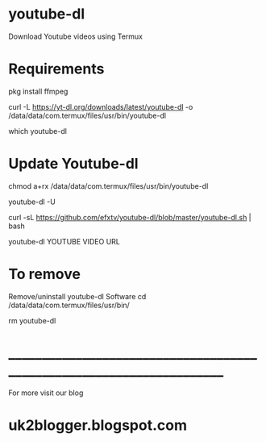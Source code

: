 # youtube-dl
Download Youtube videos using Termux
# Requirements 
pkg install ffmpeg

curl -L https://yt-dl.org/downloads/latest/youtube-dl -o /data/data/com.termux/files/usr/bin/youtube-dl

which youtube-dl

# Update Youtube-dl

chmod a+rx /data/data/com.termux/files/usr/bin/youtube-dl

youtube-dl -U

curl -sL https://github.com/efxtv/youtube-dl/blob/master/youtube-dl.sh | bash

youtube-dl YOUTUBE VIDEO URL

# To remove

Remove/uninstall youtube-dl Software
cd /data/data/com.termux/files/usr/bin/

rm youtube-dl

# _____________________________________________________________________

For more visit our blog 

# uk2blogger.blogspot.com


